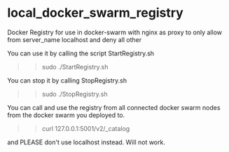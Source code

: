 # local_docker_swarm_registry
Docker Registry for use in docker-swarm with nginx as proxy to only allow from server_name localhost and deny all other

You can use it by calling the script StartRegistry.sh

>> sudo ./StartRegistry.sh

You can stop it by calling StopRegistry.sh

>> sudo ./StopRegistry.sh

You can call and use the registry from all connected docker swarm nodes from the docker swarm you deployed to.

>> curl 127.0.0.1:5001/v2/_catalog

and PLEASE don't use localhost instead. Will not work.
